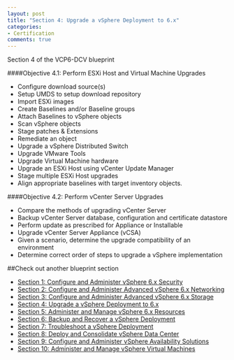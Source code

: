 ```yaml
---
layout: post
title: "Section 4: Upgrade a vSphere Deployment to 6.x"
categories:
- Certification
comments: true
---
```

Section 4 of the VCP6-DCV blueprint

####Objective 4.1: Perform ESXi Host and Virtual Machine Upgrades
- Configure download source(s)
- Setup UMDS to setup download repository
- Import ESXi images
- Create Baselines and/or Baseline groups
- Attach Baselines to vSphere objects
- Scan vSphere objects
- Stage patches & Extensions
- Remediate an object
- Upgrade a vSphere Distributed Switch
- Upgrade VMware Tools
- Upgrade Virtual Machine hardware
- Upgrade an ESXi Host using vCenter Update Manager
- Stage multiple ESXi Host upgrades
- Align appropriate baselines with target inventory objects.

####Objective 4.2: Perform vCenter Server Upgrades
- Compare the methods of upgrading vCenter Server
- Backup vCenter Server database, configuration and certificate datastore
- Perform update as prescribed for Appliance or Installable
- Upgrade vCenter Server Appliance (vCSA)
- Given a scenario, determine the upgrade compatibility of an environment
- Determine correct order of steps to upgrade a vSphere implementation

##Check out another blueprint section
- [Section 1: Configure and Administer vSphere 6.x Security](/certification/section-1-configure-and-administer-vsphere-6x-security/)
- [Section 2: Configure and Administer Advanced vSphere 6.x Networking](/certification/section-2-configure-and-administer-advanced-vsphere-6x-networking/)
- [Section 3: Configure and Administer Advanced vSphere 6.x Storage](/certification/section-3-configure-and-administer-advanced-vsphere-6x-storage/)
- [Section 4: Upgrade a vSphere Deployment to 6.x](/certification/section-4-upgrade-a-vsphere-deployment-to-6x/)
- [Section 5: Administer and Manage vSphere 6.x Resources](/certification/section-5-administer-and-manage-vsphere-6x-resources/)
- [Section 6: Backup and Recover a vSphere Deployment](/certification/section-6-backup-and-recover-a-vsphere-deployment/)
- [Section 7: Troubleshoot a vSphere Deployment](/certification/section-7-troubleshoot-a-vsphere-deployment/)
- [Section 8: Deploy and Consolidate vSphere Data Center](/certification/section-8-deploy-and-consolidate-vsphere-data-center/)
- [Section 9: Configure and Administer vSphere Availability Solutions](/certification/section-9-configure-and-administer-vsphere-availability-solutions/)
- [Section 10: Administer and Manage vSphere Virtual Machines](/certification/section-10-administer-and-manage-vsphere-virtual-machines/)
